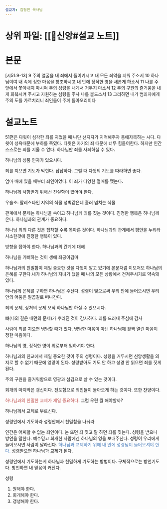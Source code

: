 ```yaml
---
설교자: 김형민 목사님
---
```

# 상위 파일: [[🧭신앙#설교 노트]]

# 본문
[시51:9-13]
9 주의 얼굴을 내 죄에서 돌이키시고 내 모든 죄악을 지워 주소서
10 하나님이여 내 속에 정한 마음을 창조하시고 내 안에 정직한 영을 새롭게 하소서
11 나를 주 앞에서 쫓아내지 마시며 주의 성령을 내게서 거두지 마소서
12 주의 구원의 즐거움을 내게 회복시켜 주시고 자원하는 심령을 주사 나를 붙드소서
13 그리하면 내가 범죄자에게 주의 도를 가르치리니 죄인들이 주께 돌아오리이다

# 설교노트
51편은 다윗이 심각한 죄를 지었을 때 나단 선지자가 지적해주자 통애자복하는 시다.
다윗이 성욕때문에 부하를 죽였다.
다윗은 자기의 죄 때문에 너무 힘들어한다.
하지만 인간 스스로는 죄를 지울 수 없다.
하나님만 죄를 사죄하실 수 있다.

하나님의 성품
인자가 있으시다.

죄를 지으면 기도가 막힌다.
답답하다.
그럴 때 다윗의 기도를 따라하면 좋다.

엄마 배에 있을 때부터 죄인이었다.
이 죄가 다양한 열매를 맺는다.

하나님께 사함받기 위해선 진실함이 있어야 한다.

우슬초: 팔레스타인 지역의 식물
성벽같은데 흘러 넘치는 식물

관계에서 문제는 하나님을 속이고 하나님께 죄를 짓는 것이다.
진정한 행복은 하나님께 온다.
하나님과의 관계가 중요하다.

하나님 외의 다른 것은 집착할 수록 목마른 것이다.
하나님과의 관계에서 평안을 누리라
사소한것에 진정한 행복이 있다.

방향을 잡아야 한다.
하나님과의 간계에 대해

하나님을 기뻐하는 것이 생에 죄공이김마

하나님과의 친밀함이 제일 중요한 것을 다윗이 알고 있기에 본문처럼 이모저모 하나님의 은혜를 구한다.내가 하나님의 자녀가 댔을 때 나의 모든 상황에서 건져주시기로 약속돼있다.

하나님께 은혜를 구하면 하나님은 주신다.
성령이 빛으로써 우리 안에 들어오시면 우리 안의 어둠은 일곱길로 떠나간다.

죄의 문제, 상처의 문제 오직 하나님만 하실 수 있으시다.

뼈(나의 깊은 내면의 문제)가 뿌러진 것이 감사하다.
죄를 드러내 주심에 감사

사람이 죄를 지으면 냉담할 때가 있다.
냉담한 마음이 아닌 하나님께 활짝 열린 마음이 정한 마음이다.

하나님의 영, 정직한 영이 위로부터 임하셔야 한다.

하나님과의 친교에서 제일 중요한 것이 주의 성령이다.
성령을 거두시면 신앙생활을 의지로 할 수 없기 때문에 엉망이 된다.
성령받아도 기도 안 하고 성경 안 읽으면 죄를 짓게 된다.

주의 구원을 즐거워함으로 영광과 섬김으로 살 수 있는 것이다.

회개의 마지막은 갱신이다.
전도함으로 죄인들이 돌아오게 하는 것이다.
또한 찬양이다.

<font color="#c0504d">하나님과의 친밀한 교제가 제일 중요하다.</font>
그럼 우린 뭘 해야할까?

하나님께서 교제로 부르신다.

성령안에서 기도하라 성령안에서 친밀함을 나눠라

인간은 어찌할 수 없는 죄인이다. 눈 뜨면 죄 짓고 말 하면 죄를 짓는다.
성령을 받으니 방언을 말한다.  예수믿고 회개한 사람에겐 하나님의 영을 보내주신다. 성령이 우리에게 들어오시면 사람이 달라진다. <font color="#4f81bd">하나님과 교제하기 위해 내 안에 성령님이 들어오셔야 한다.</font>
성령받으면 하나님과 교제가 된다.

성령안에서 기도하는게 하나님과 친밀하게 기도하는 방법이다. 구체적으로는 방언기도다.
방언하면 내 믿음이 커진다.

성령
1. 원해야 한다.
2. 회개해야 한다.
3. 갱생해야 한다.